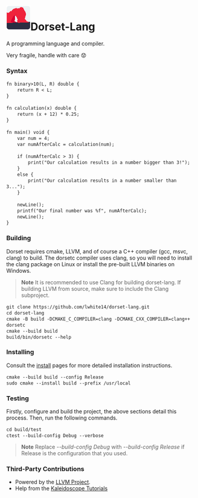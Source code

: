 <img align="left" width="64" height="64" src="branding/icon.png" alt="Dorset-Lang">

# Dorset-Lang

A programming language and compiler.

Very fragile, handle with care :worried:

### Syntax
```
fn binary>10(L, R) double {
    return R < L;
}

fn calculation(x) double {
    return (x + 12) * 0.25;
}

fn main() void { 
    var num = 4;
    var numAfterCalc = calculation(num);

    if (numAfterCalc > 3) {
        print("Our calculation results in a number bigger than 3!");
    }
    else {
        print("Our calculation results in a number smaller than 3...");
    }

    newLine();
    printf("Our final number was %f", numAfterCalc);
    newLine();
}

```
### Building
Dorset requires cmake, LLVM, and of course a C++ compiler (gcc, msvc, clang) to build. The dorsetc compiler uses clang, so you will need to install the clang package on Linux or install the pre-built LLVM binaries on Windows.
> **Note**
> It is recommended to use Clang for building dorset-lang. If building LLVM from source, make sure to include the Clang subproject.
```
git clone https://github.com/lwhite14/dorset-lang.git
cd dorset-lang
cmake -B build -DCMAKE_C_COMPILER=clang -DCMAKE_CXX_COMPILER=clang++ dorsetc
cmake --build build
build/bin/dorsetc --help
```

### Installing
Consult the [install](./docs/INSTALL.md) pages for more detailed installation instructions.
```
cmake --build build --config Release
sudo cmake --install build --prefix /usr/local
```

### Testing
Firstly, configure and build the project, the above sections detail this process. Then, run the following commands.
```
cd build/test
ctest --build-config Debug --verbose
```
> **Note**
> Replace <i>--build-config Debug</i> with <i>--build-config Release</i> if Release is the configuration that you used.


### Third-Party Contributions
 - Powered by the [LLVM Project](https://github.com/llvm/llvm-project).
 - Help from the [Kaleidoscope Tutorials](https://llvm.org/docs/tutorial/MyFirstLanguageFrontend/index.html)
